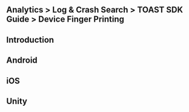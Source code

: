 ## Analytics > Log & Crash Search > TOAST SDK Guide > Device Finger Printing

## Introduction

## Android

## iOS

## Unity
